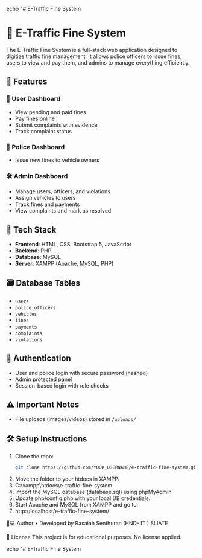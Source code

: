 echo "# E-Traffic Fine System

# 🚦 E-Traffic Fine System

The E-Traffic Fine System is a full-stack web application designed to digitize traffic fine management. It allows police officers to issue fines, users to view and pay them, and admins to manage everything efficiently.

## 📌 Features

### 👤 User Dashboard
- View pending and paid fines
- Pay fines online
- Submit complaints with evidence
- Track complaint status

### 👮 Police Dashboard
- Issue new fines to vehicle owners

### 🛠️ Admin Dashboard
- Manage users, officers, and violations
- Assign vehicles to users
- Track fines and payments
- View complaints and mark as resolved

## 📂 Tech Stack

- **Frontend**: HTML, CSS, Bootstrap 5, JavaScript
- **Backend**: PHP
- **Database**: MySQL
- **Server**: XAMPP (Apache, MySQL, PHP)

## 🗃️ Database Tables

- `users`
- `police_officers`
- `vehicles`
- `fines`
- `payments`
- `complaints`
- `violations`

## 🔐 Authentication

- User and police login with secure password (hashed)
- Admin protected panel
- Session-based login with role checks

## ⚠️ Important Notes

- File uploads (images/videos) stored in `/uploads/`
## 🛠️ Setup Instructions

1. Clone the repo:
   ```bash
   git clone https://github.com/YOUR_USERNAME/e-traffic-fine-system.git
2.	Move the folder to your htdocs in XAMPP:
3.	C:\xampp\htdocs\e-traffic-fine-system
4.	Import the MySQL database (database.sql) using phpMyAdmin
5.	Update php/config.php with your local DB credentials.
6.	Start Apache and MySQL from XAMPP and go to:
7.	http://localhost/e-traffic-fine-system/

🧑💻 Author
•	Developed by Rasaiah Senthuran (HND- IT )  SLIATE

📃 License
This project is for educational purposes. No license applied.

echo "# E-Traffic Fine System
